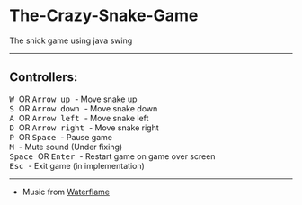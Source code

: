 # The-Crazy-Snake-Game
The snick game using java swing

---
## Controllers:
<kbd> W </kbd> OR <kbd> Arrow up </kbd> - Move snake up <br>
<kbd> S </kbd> OR <kbd> Arrow down </kbd> - Move snake down <br>
<kbd> A </kbd> OR <kbd> Arrow left </kbd> - Move snake left <br>
<kbd> D </kbd> OR <kbd> Arrow right </kbd> - Move snake right <br>
<kbd> P </kbd> OR <kbd> Space </kbd> - Pause game <br>
<kbd> M </kbd> - Mute sound (Under fixing) <br>
<kbd> Space </kbd> OR <kbd> Enter </kbd> - Restart game on game over screen <br>
<kbd> Esc </kbd> - Exit game (in implementation) <br>

---
* Music from [Waterflame](https://www.youtube.com/channel/UCVuv5iaVR55QXIc_BHQLakA)